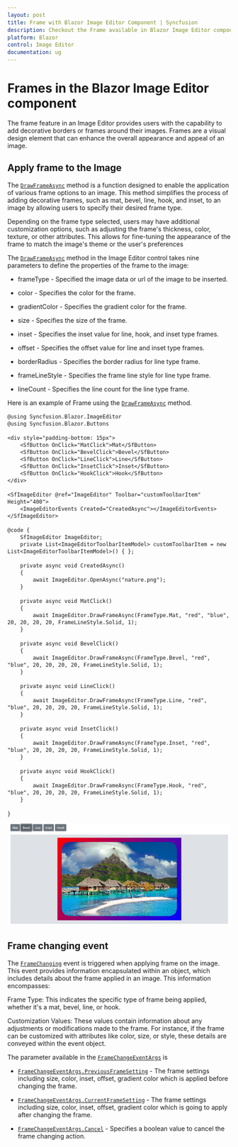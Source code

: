 ```yaml
---
layout: post
title: Frame with Blazor Image Editor Component | Syncfusion
description: Checkout the Frame available in Blazor Image Editor component in Blazor Server App and Blazor WebAssembly App.
platform: Blazor
control: Image Editor
documentation: ug
---
```


# Frames in the Blazor Image Editor component

The frame feature in an Image Editor provides users with the capability to add decorative borders or frames around their images. Frames are a visual design element that can enhance the overall appearance and appeal of an image.

## Apply frame to the Image

The [`DrawFrameAsync`](https://help.syncfusion.com/cr/blazor/Syncfusion.Blazor.ImageEditor.SfImageEditor.html#Syncfusion_Blazor_ImageEditor_SfImageEditor_DrawFrameAsync_Syncfusion_Blazor_ImageEditor_FrameType_System_String_System_String_System_Int32_System_Nullable_System_Int32__System_Nullable_System_Int32__System_Nullable_System_Int32__Syncfusion_Blazor_ImageEditor_FrameLineStyle_System_Nullable_System_Int32__) method is a function designed to enable the application of various frame options to an image. This method simplifies the process of adding decorative frames, such as mat, bevel, line, hook, and inset, to an image by allowing users to specify their desired frame type.

Depending on the frame type selected, users may have additional customization options, such as adjusting the frame's thickness, color, texture, or other attributes. This allows for fine-tuning the appearance of the frame to match the image's theme or the user's preferences

The [`DrawFrameAsync`](https://help.syncfusion.com/cr/blazor/Syncfusion.Blazor.ImageEditor.SfImageEditor.html#Syncfusion_Blazor_ImageEditor_SfImageEditor_DrawFrameAsync_Syncfusion_Blazor_ImageEditor_FrameType_System_String_System_String_System_Int32_System_Nullable_System_Int32__System_Nullable_System_Int32__System_Nullable_System_Int32__Syncfusion_Blazor_ImageEditor_FrameLineStyle_System_Nullable_System_Int32__) method in the Image Editor control takes nine parameters to define the properties of the frame to the image:

* frameType - Specified the image data or url of the image to be inserted.

* color - Specifies the color for the frame.

* gradientColor - Specifies the gradient color for the frame.

* size - Specifies the size of the frame.

* inset - Specifies the inset value for line, hook, and inset type frames.

* offset - Specifies the offset value for line and inset type frames.

* borderRadius - Specifies the border radius for line type frame.

* frameLineStyle - Specifies the frame line style for line type frame.

* lineCount - Specifies the line count for the line type frame.

Here is an example of Frame using the [`DrawFrameAsync`](https://help.syncfusion.com/cr/blazor/Syncfusion.Blazor.ImageEditor.SfImageEditor.html#Syncfusion_Blazor_ImageEditor_SfImageEditor_DrawFrameAsync_Syncfusion_Blazor_ImageEditor_FrameType_System_String_System_String_System_Int32_System_Nullable_System_Int32__System_Nullable_System_Int32__System_Nullable_System_Int32__Syncfusion_Blazor_ImageEditor_FrameLineStyle_System_Nullable_System_Int32__) method.

```cshtml
@using Syncfusion.Blazor.ImageEditor
@using Syncfusion.Blazor.Buttons

<div style="padding-bottom: 15px">
    <SfButton OnClick="MatClick">Mat</SfButton>
    <SfButton OnClick="BevelClick">Bevel</SfButton>
    <SfButton OnClick="LineClick">Line</SfButton>
    <SfButton OnClick="InsetClick">Inset</SfButton>
    <SfButton OnClick="HookClick">Hook</SfButton>
</div>

<SfImageEditor @ref="ImageEditor" Toolbar="customToolbarItem" Height="400">
    <ImageEditorEvents Created="CreatedAsync"></ImageEditorEvents>
</SfImageEditor>

@code {
    SfImageEditor ImageEditor;
    private List<ImageEditorToolbarItemModel> customToolbarItem = new List<ImageEditorToolbarItemModel>() { };

    private async void CreatedAsync()
    {
        await ImageEditor.OpenAsync("nature.png");
    }

    private async void MatClick()
    {
        await ImageEditor.DrawFrameAsync(FrameType.Mat, "red", "blue", 20, 20, 20, 20, FrameLineStyle.Solid, 1);
    }

    private async void BevelClick()
    {
        await ImageEditor.DrawFrameAsync(FrameType.Bevel, "red", "blue", 20, 20, 20, 20, FrameLineStyle.Solid, 1);
    }

    private async void LineClick()
    {
        await ImageEditor.DrawFrameAsync(FrameType.Line, "red", "blue", 20, 20, 20, 20, FrameLineStyle.Solid, 1);
    }

    private async void InsetClick()
    {
        await ImageEditor.DrawFrameAsync(FrameType.Inset, "red", "blue", 20, 20, 20, 20, FrameLineStyle.Solid, 1);
    }

    private async void HookClick()
    {
        await ImageEditor.DrawFrameAsync(FrameType.Hook, "red", "blue", 20, 20, 20, 20, FrameLineStyle.Solid, 1);
    }

}
```

![Blazor Image Editor with Frame an image](./images/blazor-image-editor-frame.png)

## Frame changing event

The [`FrameChanging`](https://help.syncfusion.com/cr/blazor/Syncfusion.Blazor.ImageEditor.ImageEditorEvents.html#Syncfusion_Blazor_ImageEditor_ImageEditorEvents_FrameChanging) event is triggered when applying frame on the image. This event provides information encapsulated within an object, which includes details about the frame applied in an image. This information encompasses:

Frame Type: This indicates the specific type of frame being applied, whether it's a mat, bevel, line, or hook.

Customization Values: These values contain information about any adjustments or modifications made to the frame. For instance, if the frame can be customized with attributes like color, size, or style, these details are conveyed within the event object.

The parameter available in the [`FrameChangeEventArgs`](https://help.syncfusion.com/cr/blazor/Syncfusion.Blazor.ImageEditor.FrameChangeEventArgs.html) is

* [`FrameChangeEventArgs.PreviousFrameSetting`](https://help.syncfusion.com/cr/blazor/Syncfusion.Blazor.ImageEditor.FrameChangeEventArgs.html#Syncfusion_Blazor_ImageEditor_FrameChangeEventArgs_PreviousFrameSetting) - The frame settings including size, color, inset, offset, gradient color which is applied before changing the frame.

* [`FrameChangeEventArgs.CurrentFrameSetting`](https://help.syncfusion.com/cr/blazor/Syncfusion.Blazor.ImageEditor.FrameChangeEventArgs.html#Syncfusion_Blazor_ImageEditor_FrameChangeEventArgs_CurrentFrameSetting) - The frame settings including size, color, inset, offset, gradient color which is going to apply after changing the frame.

* [`FrameChangeEventArgs.Cancel`](https://help.syncfusion.com/cr/blazor/Syncfusion.Blazor.ImageEditor.FrameChangeEventArgs.html#Syncfusion_Blazor_ImageEditor_FrameChangeEventArgs_Cancel) - Specifies a boolean value to cancel the frame changing action.